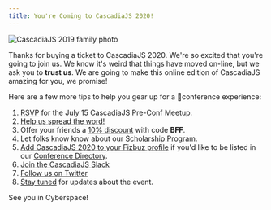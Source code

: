 ```yaml
---
title: You're Coming to CascadiaJS 2020!
---
```

![CascadiaJS 2019 family photo](/images/cjs19-family.jpg)

Thanks for buying a ticket to CascadiaJS 2020. We're so excited that you're going to join us. We know it's weird that things have moved on-line, but we ask you to **trust us**. We are going to make this online edition of CascadiaJS amazing for you, we promise!

Here are a few more tips to help you gear up for a 💯conference experience:

1. [RSVP](/july-prefunk) for the July 15 CascadiaJS Pre-Conf Meetup.
1. [Help us spread the word!](https://2020.cascadiajs.com/email-templates#friend-or-colleague-email)
2. Offer your friends a [10% discount](https://ti.to/event-loop/cascadiajs-2020/discount/BFF) with code **BFF**.
3. Let folks know know about our [Scholarship Program](https://2020.cascadiajs.com/scholarships).
4. [Add CascadiaJS 2020 to your Fizbuz profile](https://fizbuz.com) if you'd like to be listed in our [Conference Directory](/directory).
5. [Join the CascadiaJS Slack](https://join.slack.com/t/cascadiajs/shared_invite/enQtNzYzMzYxMTc0OTc5LWM0ZDZiZDc5MDgwMmFkODdlZTdiMGE3NjFhYTZmNWVkMWEwMDcxNWE0Nzg5YTcwOGQzZDk0Y2M3ZWRmN2QwNzU)
6. [Follow us on Twitter](https://twitter.com/CascadiaJS)
7. [Stay tuned](http://eepurl.com/dPmCkT) for updates about the event.

See you in Cyberspace!
